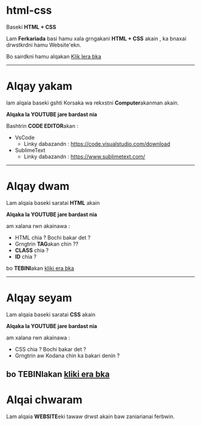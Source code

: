 # html-css

Baseki **HTML + CSS**

Lam **Ferkariada** basi hamu xala grngakani **HTML + CSS** akain , ka bnaxai drwstkrdni hamu Website'ekn.

Bo sairdkni hamu alqakan [Klik lera bka]()

-----------------------------------------------

# Alqay yakam

lam alqaia baseki gshti Korsaka wa rekxstni **Computer**akanman akain.

**Alqaka la YOUTUBE jare bardast nia**


Bashtrin **CODE EDITOR**akan :

* VsCode
  * Linky dabazandn : https://code.visualstudio.com/download
* SublimeText
  * Linky dabazandn : https://www.sublimetext.com/

----------------------------------------------------------
# Alqay dwam

Lam alqaia baseki saratai **HTML** akain

**Alqaka la YOUTUBE jare bardast nia**

am xalana rwn akainawa :

* HTML chia ? Bochi bakar det ?
* Grngtrin **TAG**akan chin ??
* **CLASS** chia ?
* **ID** chia ?

bo **TEBINI**akan [kliki era bka](https://github.com/k97-Media/html-css/blob/main/lesson2.md)

----------------------------------------

# Alqay seyam

Lam alqaia baseki saratai **CSS** akain

**Alqaka la YOUTUBE jare bardast nia**

am xalana rwn akainawa :

* CSS chia ? Bochi bakar det ?
* Grngtrin aw Kodana chin ka bakari denin ?

bo **TEBINI**akan [kliki era bka](https://github.com/k97-Media/html-css/blob/main/lesson3.md)
----------------------------------------------

# Alqai chwaram

Lam alqaia **WEBSITE**eki tawaw drwst akain baw zaniarianai ferbwin.
